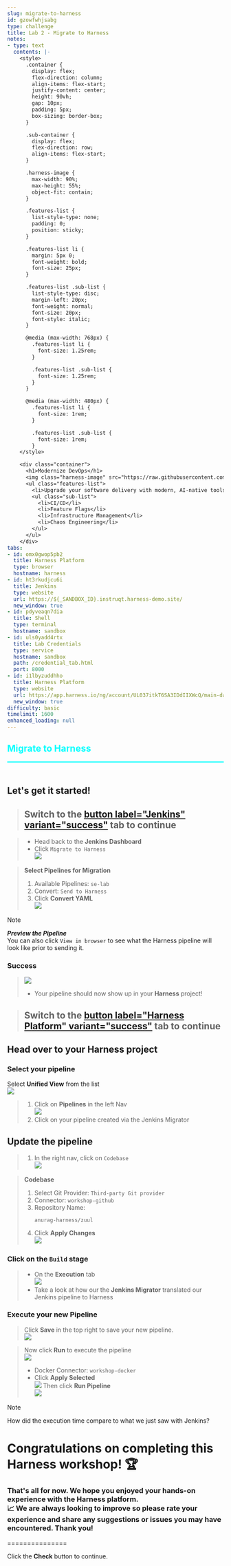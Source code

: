 ```yaml
---
slug: migrate-to-harness
id: gzowfwhjsabg
type: challenge
title: Lab 2 - Migrate to Harness
notes:
- type: text
  contents: |-
    <style>
      .container {
        display: flex;
        flex-direction: column;
        align-items: flex-start;
        justify-content: center;
        height: 90vh;
        gap: 10px;
        padding: 5px;
        box-sizing: border-box;
      }

      .sub-container {
        display: flex;
        flex-direction: row;
        align-items: flex-start;
      }

      .harness-image {
        max-width: 90%;
        max-height: 55%;
        object-fit: contain;
      }

      .features-list {
        list-style-type: none;
        padding: 0;
        position: sticky;
      }

      .features-list li {
        margin: 5px 0;
        font-weight: bold;
        font-size: 25px;
      }

      .features-list .sub-list {
        list-style-type: disc;
        margin-left: 20px;
        font-weight: normal;
        font-size: 20px;
        font-style: italic;
      }

      @media (max-width: 768px) {
        .features-list li {
          font-size: 1.25rem;
        }

        .features-list .sub-list {
          font-size: 1.25rem;
        }
      }

      @media (max-width: 480px) {
        .features-list li {
          font-size: 1rem;
        }

        .features-list .sub-list {
          font-size: 1rem;
        }
    </style>

    <div class="container">
      <h1>Modernize DevOps</h1>
      <img class="harness-image" src="https://raw.githubusercontent.com/harness-community/field-workshops/harness-se/assets/images/re_mapped_pipeline.avif">
      <ul class="features-list">
        <li>Upgrade your software delivery with modern, AI-native tools:</li>
        <ul class="sub-list">
          <li>CI/CD</li>
          <li>Feature Flags</li>
          <li>Infrastructure Management</li>
          <li>Chaos Engineering</li>
        </ul>
      </ul>
    </div>
tabs:
- id: omx0gwop5pb2
  title: Harness Platform
  type: browser
  hostname: harness
- id: ht3rkudjcu6i
  title: Jenkins
  type: website
  url: https://${_SANDBOX_ID}.instruqt.harness-demo.site/
  new_window: true
- id: pdyveaqn7dia
  title: Shell
  type: terminal
  hostname: sandbox
- id: uls0yadd4rtx
  title: Lab Credentials
  type: service
  hostname: sandbox
  path: /credential_tab.html
  port: 8000
- id: i1lbyzuddhho
  title: Harness Platform
  type: website
  url: https://app.harness.io/ng/account/UL037itkT6SA3IDdIIXWcQ/main-dashboard
  new_window: true
difficulty: basic
timelimit: 1600
enhanced_loading: null
---
```


<style type="text/css" rel="stylesheet">
hr.cyan { background-color: cyan; color: cyan; height: 2px; margin-bottom: -10px; }
h2.cyan { color: cyan; }
</style><h2 class="cyan">Migrate to Harness</h2>
<hr class="cyan">
<br><br>

## Let's get it started!

> ## Switch to the [button label="Jenkins" variant="success"](tab-1) tab to continue

> - Head back to the **Jenkins Dashboard**
> - Click `Migrate to Harness` \
>     ![](https://raw.githubusercontent.com/harness-community/field-workshops/harness-se/se-workshop-jenkins-migrator/assets/images/jenkins_harness_migrate_to_harness.png)

> **Select Pipelines for Migration**
> 1) Available Pipelines: `se-lab`
> 1) Convert: `Send to Harness`
> 1) Click **Convert YAML** \
>    ![](https://raw.githubusercontent.com/harness-community/field-workshops/harness-se/se-workshop-jenkins-migrator/assets/images/jenkins_harness_migrator.png)

> [!NOTE]
> ***Preview the Pipeline*** <br>
> You can also click `View in browser` to see what the Harness pipeline will look like prior to sending it.

### Success
> ![](https://raw.githubusercontent.com/harness-community/field-workshops/harness-se/se-workshop-jenkins-migrator/assets/images/jenkins_harness_migration_results.png)
> - Your pipeline should now show up in your **Harness** project!

> ## Switch to the [button label="Harness Platform" variant="success"](tab-0) tab to continue
## Head over to your Harness project
### Select your pipeline

Select **Unified View** from the list \
   ![](https://raw.githubusercontent.com/harness-community/field-workshops/harness-se/assets/images/module_unified.png)

> 1) Click on **Pipelines** in the left Nav \
>    ![](https://raw.githubusercontent.com/harness-community/field-workshops/harness-se/assets/images/nav_pipelines.png)
> 1) Click on your pipeline created via the Jenkins Migrator

## Update the pipeline
> 1) In the right nav, click on `Codebase` \
>    ![](https://raw.githubusercontent.com/harness-community/field-workshops/harness-se/se-workshop-jenkins-migrator/assets/images/harness_pipeline_codebase.png)

> **Codebase**
> 1) Select Git Provider: `Third-party Git provider`
> 1) Connector: `workshop-github`
> 1) Repository Name: <pre>`anurag-harness/zuul`</pre>
> 1) Click **Apply Changes** \
>    ![](https://raw.githubusercontent.com/harness-community/field-workshops/harness-se/se-workshop-jenkins-migrator/assets/images/harness_configure_codebase.png)

### Click on the `Build` stage
> - On the **Execution** tab \
>    ![](https://raw.githubusercontent.com/harness-community/field-workshops/harness-se/assets/images/pipeline_tab_execution.png)
> - Take a look at how our the **Jenkins Migrator** translated our Jenkins pipeline to Harness

### Execute your new Pipeline
> Click **Save** in the top right to save your new pipeline. \
>   ![](https://raw.githubusercontent.com/harness-community/field-workshops/harness-se/assets/images/pipeline_save.png)

> Now click **Run** to execute the pipeline \
>   ![](https://raw.githubusercontent.com/harness-community/field-workshops/harness-se/assets/images/pipeline_run.png)
> - Docker Connector: `workshop-docker`
> - Click **Apply Selected** \
>   ![](https://raw.githubusercontent.com/harness-community/field-workshops/harness-se/se-workshop-devsecops/assets/images/harness_run_pipeline.png)
> Then click **Run Pipeline** \
>   ![](https://raw.githubusercontent.com/harness-community/field-workshops/harness-se/se-workshop-devsecops/assets/images/pipeline_run_pipeline.png)

> [!NOTE]
> How did the execution time compare to what we just saw with Jenkins?

# Congratulations on completing this **Harness workshop**! 🏆
### That's all for now. We hope you enjoyed your hands-on experience with the Harness platform. <br> 📈 We are always looking to improve so please rate your experience and share any suggestions or issues you may have encountered. Thank you!


===============

Click the **Check** button to continue.
